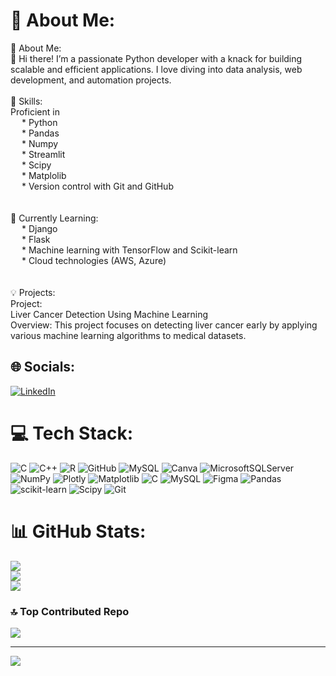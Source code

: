 # 💫 About Me:
💫 About Me:<br>👋 Hi there! I’m a passionate Python developer with a knack for building scalable and efficient applications. I love diving into data analysis, web development, and automation projects.<br><br>🔧 Skills:<br>Proficient in<br>  * Python<br>  * Pandas<br>  * Numpy<br>  * Streamlit<br>  * Scipy<br>  * Matplolib<br>  * Version control with Git and GitHub<br><br><br>🌱 Currently Learning:<br>  * Django<br>  * Flask<br>  * Machine learning with TensorFlow and Scikit-learn<br>  * Cloud technologies (AWS, Azure)<br><br><br>💡 Projects:<br>Project:<br>Liver Cancer Detection Using Machine Learning<br>Overview: This project focuses on detecting liver cancer early by applying various machine learning algorithms to medical datasets.


## 🌐 Socials:
[![LinkedIn](https://img.shields.io/badge/LinkedIn-%230077B5.svg?logo=linkedin&logoColor=white)](https://linkedin.com/in/https://www.linkedin.com/in/murugavelv/) 

# 💻 Tech Stack:
![C](https://img.shields.io/badge/c-%2300599C.svg?style=plastic&logo=c&logoColor=white) ![C++](https://img.shields.io/badge/c++-%2300599C.svg?style=plastic&logo=c%2B%2B&logoColor=white) ![R](https://img.shields.io/badge/r-%23276DC3.svg?style=plastic&logo=r&logoColor=white) ![GitHub](https://img.shields.io/badge/github-%23121011.svg?style=plastic&logo=github&logoColor=white) ![MySQL](https://img.shields.io/badge/mysql-4479A1.svg?style=plastic&logo=mysql&logoColor=white) ![Canva](https://img.shields.io/badge/Canva-%2300C4CC.svg?style=plastic&logo=Canva&logoColor=white) ![MicrosoftSQLServer](https://img.shields.io/badge/Microsoft%20SQL%20Server-CC2927?style=plastic&logo=microsoft%20sql%20server&logoColor=white) ![NumPy](https://img.shields.io/badge/numpy-%23013243.svg?style=plastic&logo=numpy&logoColor=white) ![Plotly](https://img.shields.io/badge/Plotly-%233F4F75.svg?style=plastic&logo=plotly&logoColor=white) ![Matplotlib](https://img.shields.io/badge/Matplotlib-%23ffffff.svg?style=plastic&logo=Matplotlib&logoColor=black) ![C](https://img.shields.io/badge/c-%2300599C.svg?style=plastic&logo=c&logoColor=white) ![MySQL](https://img.shields.io/badge/mysql-4479A1.svg?style=plastic&logo=mysql&logoColor=white) ![Figma](https://img.shields.io/badge/figma-%23F24E1E.svg?style=plastic&logo=figma&logoColor=white) ![Pandas](https://img.shields.io/badge/pandas-%23150458.svg?style=plastic&logo=pandas&logoColor=white) ![scikit-learn](https://img.shields.io/badge/scikit--learn-%23F7931E.svg?style=plastic&logo=scikit-learn&logoColor=white) ![Scipy](https://img.shields.io/badge/SciPy-%230C55A5.svg?style=plastic&logo=scipy&logoColor=%white) ![Git](https://img.shields.io/badge/git-%23F05033.svg?style=plastic&logo=git&logoColor=white)
# 📊 GitHub Stats:
![](https://github-readme-stats.vercel.app/api?username=Murugavl&theme=dark&hide_border=false&include_all_commits=false&count_private=false)<br/>
![](https://github-readme-streak-stats.herokuapp.com/?user=Murugavl&theme=dark&hide_border=false)<br/>
![](https://github-readme-stats.vercel.app/api/top-langs/?username=Murugavl&theme=dark&hide_border=false&include_all_commits=false&count_private=false&layout=compact)


### 🔝 Top Contributed Repo
![](https://github-contributor-stats.vercel.app/api?username=Murugavl&limit=5&theme=dark&combine_all_yearly_contributions=true)

---
[![](https://visitcount.itsvg.in/api?id=Murugavl&icon=0&color=0)](https://visitcount.itsvg.in)

<!-- Proudly created with GPRM ( https://gprm.itsvg.in ) -->
